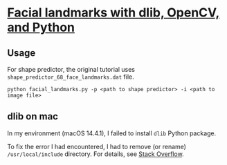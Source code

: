 # [Facial landmarks with dlib, OpenCV, and Python](https://pyimagesearch.com/2017/04/03/facial-landmarks-dlib-opencv-python/)

## Usage

For shape predictor, the original tutorial uses `shape_predictor_68_face_landmarks.dat` file.

```shell
python facial_landmarks.py -p <path to shape predictor> -i <path to image file>
```

## dlib on mac

In my environment (macOS 14.4.1), I failed to install `dlib` Python package.

To fix the error I had encountered, I had to remove (or rename) `/usr/local/include` directory.
For details, see [Stack Overflow](https://stackoverflow.com/questions/77250743/mac-xcode-g-cannot-compile-even-a-basic-c-program-issues-with-standard-libr).
